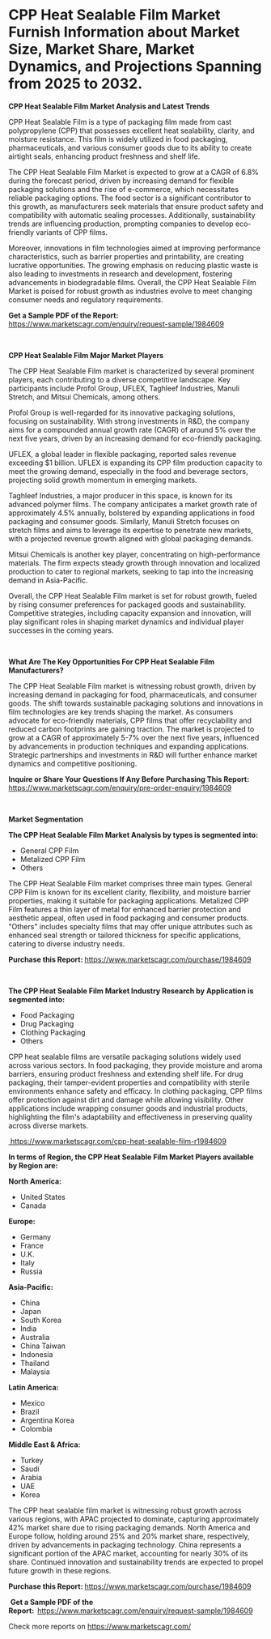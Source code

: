 <p><h1>CPP Heat Sealable Film Market Furnish Information about Market Size, Market Share, Market Dynamics, and Projections Spanning from 2025 to 2032.</h1></p><p><strong>CPP Heat Sealable Film Market Analysis and Latest Trends</strong></p>
<p><p>CPP Heat Sealable Film is a type of packaging film made from cast polypropylene (CPP) that possesses excellent heat sealability, clarity, and moisture resistance. This film is widely utilized in food packaging, pharmaceuticals, and various consumer goods due to its ability to create airtight seals, enhancing product freshness and shelf life.</p><p>The CPP Heat Sealable Film Market is expected to grow at a CAGR of 6.8% during the forecast period, driven by increasing demand for flexible packaging solutions and the rise of e-commerce, which necessitates reliable packaging options. The food sector is a significant contributor to this growth, as manufacturers seek materials that ensure product safety and compatibility with automatic sealing processes. Additionally, sustainability trends are influencing production, prompting companies to develop eco-friendly variants of CPP films.</p><p>Moreover, innovations in film technologies aimed at improving performance characteristics, such as barrier properties and printability, are creating lucrative opportunities. The growing emphasis on reducing plastic waste is also leading to investments in research and development, fostering advancements in biodegradable films. Overall, the CPP Heat Sealable Film Market is poised for robust growth as industries evolve to meet changing consumer needs and regulatory requirements.</p></p>
<p><strong>Get a Sample PDF of the Report:&nbsp;</strong> <a href="https://www.marketscagr.com/enquiry/request-sample/1984609?utm_campaign=3432&utm_medium=2&utm_source=Github&utm_content=ia&utm_term=03042025&utm_id=cpp-heat-sealable-film">https://www.marketscagr.com/enquiry/request-sample/1984609</a></p>
<p>&nbsp;</p>
<p><strong>CPP Heat Sealable Film Major Market Players</strong></p>
<p><p>The CPP Heat Sealable Film market is characterized by several prominent players, each contributing to a diverse competitive landscape. Key participants include Profol Group, UFLEX, Taghleef Industries, Manuli Stretch, and Mitsui Chemicals, among others. </p><p>Profol Group is well-regarded for its innovative packaging solutions, focusing on sustainability. With strong investments in R&D, the company aims for a compounded annual growth rate (CAGR) of around 5% over the next five years, driven by an increasing demand for eco-friendly packaging.</p><p>UFLEX, a global leader in flexible packaging, reported sales revenue exceeding $1 billion. UFLEX is expanding its CPP film production capacity to meet the growing demand, especially in the food and beverage sectors, projecting solid growth momentum in emerging markets.</p><p>Taghleef Industries, a major producer in this space, is known for its advanced polymer films. The company anticipates a market growth rate of approximately 4.5% annually, bolstered by expanding applications in food packaging and consumer goods. Similarly, Manuli Stretch focuses on stretch films and aims to leverage its expertise to penetrate new markets, with a projected revenue growth aligned with global packaging demands.</p><p>Mitsui Chemicals is another key player, concentrating on high-performance materials. The firm expects steady growth through innovation and localized production to cater to regional markets, seeking to tap into the increasing demand in Asia-Pacific.</p><p>Overall, the CPP Heat Sealable Film market is set for robust growth, fueled by rising consumer preferences for packaged goods and sustainability. Competitive strategies, including capacity expansion and innovation, will play significant roles in shaping market dynamics and individual player successes in the coming years.</p></p>
<p>&nbsp;</p>
<p><strong>What Are The Key Opportunities For CPP Heat Sealable Film Manufacturers?</strong></p>
<p><p>The CPP Heat Sealable Film market is witnessing robust growth, driven by increasing demand in packaging for food, pharmaceuticals, and consumer goods. The shift towards sustainable packaging solutions and innovations in film technologies are key trends shaping the market. As consumers advocate for eco-friendly materials, CPP films that offer recyclability and reduced carbon footprints are gaining traction. The market is projected to grow at a CAGR of approximately 5-7% over the next five years, influenced by advancements in production techniques and expanding applications. Strategic partnerships and investments in R&D will further enhance market dynamics and competitive positioning.</p></p>
<p><strong>Inquire or Share Your Questions If Any Before Purchasing This Report:</strong> <a href="https://www.marketscagr.com/enquiry/pre-order-enquiry/1984609?utm_campaign=3432&utm_medium=2&utm_source=Github&utm_content=ia&utm_term=03042025&utm_id=cpp-heat-sealable-film">https://www.marketscagr.com/enquiry/pre-order-enquiry/1984609</a></p>
<p>&nbsp;</p>
<p><strong>Market Segmentation</strong></p>
<p><strong>The CPP Heat Sealable Film Market Analysis by types is segmented into:</strong></p>
<p><ul><li>General CPP Film</li><li>Metalized CPP Film</li><li>Others</li></ul></p>
<p><p>The CPP Heat Sealable Film market comprises three main types. General CPP Film is known for its excellent clarity, flexibility, and moisture barrier properties, making it suitable for packaging applications. Metalized CPP Film features a thin layer of metal for enhanced barrier protection and aesthetic appeal, often used in food packaging and consumer products. "Others" includes specialty films that may offer unique attributes such as enhanced seal strength or tailored thickness for specific applications, catering to diverse industry needs.</p></p>
<p><strong>Purchase this Report:&nbsp;</strong><a href="https://www.marketscagr.com/purchase/1984609?utm_campaign=3432&utm_medium=2&utm_source=Github&utm_content=ia&utm_term=03042025&utm_id=cpp-heat-sealable-film">https://www.marketscagr.com/purchase/1984609</a></p>
<p>&nbsp;</p>
<p><strong>The CPP Heat Sealable Film Market Industry Research by Application is segmented into:</strong></p>
<p><ul><li>Food Packaging</li><li>Drug Packaging</li><li>Clothing Packaging</li><li>Others</li></ul></p>
<p><p>CPP heat sealable films are versatile packaging solutions widely used across various sectors. In food packaging, they provide moisture and aroma barriers, ensuring product freshness and extending shelf life. For drug packaging, their tamper-evident properties and compatibility with sterile environments enhance safety and efficacy. In clothing packaging, CPP films offer protection against dirt and damage while allowing visibility. Other applications include wrapping consumer goods and industrial products, highlighting the film's adaptability and effectiveness in preserving quality across diverse markets.</p></p>
<p><a href="https://www.marketscagr.com/cpp-heat-sealable-film-r1984609?utm_campaign=3432&utm_medium=2&utm_source=Github&utm_content=ia&utm_term=03042025&utm_id=cpp-heat-sealable-film">&nbsp;https://www.marketscagr.com/cpp-heat-sealable-film-r1984609</a></p>
<p><strong>In terms of Region, the CPP Heat Sealable Film Market Players available by Region are:</strong></p>
<p>
    <p> <strong> North America: </strong>
        <ul>
            <li>United States</li>
            <li>Canada</li>
        </ul>
        </p> 
    <p> <strong> Europe: </strong>
        <ul>
            <li>Germany</li>
            <li>France</li>
            <li>U.K.</li>
            <li>Italy</li>
            <li>Russia</li>
        </ul>
        </p> 
    <p> <strong> Asia-Pacific: </strong>
        <ul>
            <li>China</li>
            <li>Japan</li>
            <li>South Korea</li>
            <li>India</li>
            <li>Australia</li>
            <li>China Taiwan</li>
            <li>Indonesia</li>
            <li>Thailand</li>
            <li>Malaysia</li>
        </ul>
        </p> 
    <p> <strong> Latin America: </strong>
        <ul>
            <li>Mexico</li>
            <li>Brazil</li>
            <li>Argentina Korea</li>
            <li>Colombia</li>
        </ul>
        </p> 
    <p> <strong> Middle East & Africa: </strong>
        <ul>
            <li>Turkey</li>
            <li>Saudi</li>
            <li>Arabia</li>
            <li>UAE</li>
            <li>Korea</li>
        </ul>
    </p>
    </p>
<p><p>The CPP heat sealable film market is witnessing robust growth across various regions, with APAC projected to dominate, capturing approximately 42% market share due to rising packaging demands. North America and Europe follow, holding around 25% and 20% market share, respectively, driven by advancements in packaging technology. China represents a significant portion of the APAC market, accounting for nearly 30% of its share. Continued innovation and sustainability trends are expected to propel future growth in these regions.</p></p>
<p><strong>Purchase this Report: </strong><a href="https://www.marketscagr.com/purchase/1984609?utm_campaign=3432&utm_medium=2&utm_source=Github&utm_content=ia&utm_term=03042025&utm_id=cpp-heat-sealable-film">https://www.marketscagr.com/purchase/1984609</a></p>
<p>&nbsp;<strong>Get a Sample PDF of the Report:&nbsp;&nbsp;</strong><a href="https://www.marketscagr.com/enquiry/request-sample/1984609?utm_campaign=3432&utm_medium=2&utm_source=Github&utm_content=ia&utm_term=03042025&utm_id=cpp-heat-sealable-film">https://www.marketscagr.com/enquiry/request-sample/1984609</a></p>
<p><strong></strong></p>
<p>Check more reports on <a href="https://www.marketscagr.com/?utm_campaign=3432&utm_medium=2&utm_source=Github&utm_content=ia&utm_term=03042025&utm_id=cpp-heat-sealable-film">https://www.marketscagr.com/</a></p>